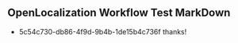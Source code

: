 ## OpenLocalization Workflow Test MarkDown
* 5c54c730-db86-4f9d-9b4b-1de15b4c736f thanks!

<!--HONumber=Jul16_HO4-->


